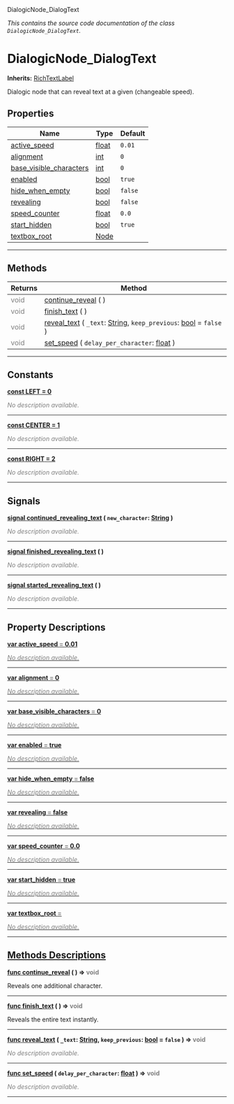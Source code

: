 
<div class="header-banner purple">
<div class="header-label purple">DialogicNode_DialogText</div>
</div>

*This contains the source code documentation of the class `DialogicNode_DialogText`.*
        
# DialogicNode_DialogText
**Inherits:** [RichTextLabel](https://docs.godotengine.org/en/latest/classes/class_richtextlabel.html#class-richtextlabel)

Dialogic node that can reveal text at a given (changeable speed).
## Properties
Name | Type | Default 
--- | --- | --- 
[<span class="hljs-title">active_speed</span>](#property-active_speed) | [float](https://docs.godotengine.org/en/latest/classes/class_float.html#class-float) |  `0.01` 
[<span class="hljs-title">alignment</span>](#property-alignment) | [int](https://docs.godotengine.org/en/latest/classes/class_int.html#class-int) |  `0` 
[<span class="hljs-title">base_visible_characters</span>](#property-base_visible_characters) | [int](https://docs.godotengine.org/en/latest/classes/class_int.html#class-int) |  `0` 
[<span class="hljs-title">enabled</span>](#property-enabled) | [bool](https://docs.godotengine.org/en/latest/classes/class_bool.html#class-bool) |  `true` 
[<span class="hljs-title">hide_when_empty</span>](#property-hide_when_empty) | [bool](https://docs.godotengine.org/en/latest/classes/class_bool.html#class-bool) |  `false` 
[<span class="hljs-title">revealing</span>](#property-revealing) | [bool](https://docs.godotengine.org/en/latest/classes/class_bool.html#class-bool) |  `false` 
[<span class="hljs-title">speed_counter</span>](#property-speed_counter) | [float](https://docs.godotengine.org/en/latest/classes/class_float.html#class-float) |  `0.0` 
[<span class="hljs-title">start_hidden</span>](#property-start_hidden) | [bool](https://docs.godotengine.org/en/latest/classes/class_bool.html#class-bool) |  `true` 
[<span class="hljs-title">textbox_root</span>](#property-textbox_root) | [Node](https://docs.godotengine.org/en/latest/classes/class_node.html#class-node) |   
--- 

## Methods
Returns | Method 
--- | --- 
<span style = "color: gray">void</span> | [<span class="hljs-title">continue_reveal</span>](#property-continue_reveal) ( ) 
<span style = "color: gray">void</span> | [<span class="hljs-title">finish_text</span>](#property-finish_text) ( ) 
<span style = "color: gray">void</span> | [<span class="hljs-title">reveal_text</span>](#property-reveal_text) ( `_text`: [String](https://docs.godotengine.org/en/latest/classes/class_string.html#class-string), `keep_previous`: [bool](https://docs.godotengine.org/en/latest/classes/class_bool.html#class-bool) = `false` ) 
<span style = "color: gray">void</span> | [<span class="hljs-title">set_speed</span>](#property-set_speed) ( `delay_per_character`: [float](https://docs.godotengine.org/en/latest/classes/class_float.html#class-float) ) 
--- 
## Constants


<a class="header" id="constant-LEFT" href="#constant-LEFT">**<span class="hljs-attribute">const</span> <span class="hljs-title">LEFT</span><span class="hljs-comment"> = 0</span>**</a>



 <span style = "color: gray">*No description available.*</span> 

---


<a class="header" id="constant-CENTER" href="#constant-CENTER">**<span class="hljs-attribute">const</span> <span class="hljs-title">CENTER</span><span class="hljs-comment"> = 1</span>**</a>



 <span style = "color: gray">*No description available.*</span> 

---


<a class="header" id="constant-RIGHT" href="#constant-RIGHT">**<span class="hljs-attribute">const</span> <span class="hljs-title">RIGHT</span><span class="hljs-comment"> = 2</span>**</a>



 <span style = "color: gray">*No description available.*</span> 

---

## Signals


<a class="header" id="signal-continued_revealing_text" href="#signal-continued_revealing_text">**<span class="hljs-attribute">signal</span> [<span class="hljs-title">continued_revealing_text</span>](#signal-continued_revealing_text) ( `new_character`: [String](https://docs.godotengine.org/en/latest/classes/class_string.html#class-string) )** </a>



 <span style = "color: gray">*No description available.*</span> 

---



<a class="header" id="signal-finished_revealing_text" href="#signal-finished_revealing_text">**<span class="hljs-attribute">signal</span> [<span class="hljs-title">finished_revealing_text</span>](#signal-finished_revealing_text) ( )** </a>



 <span style = "color: gray">*No description available.*</span> 

---



<a class="header" id="signal-started_revealing_text" href="#signal-started_revealing_text">**<span class="hljs-attribute">signal</span> [<span class="hljs-title">started_revealing_text</span>](#signal-started_revealing_text) ( )** </a>



 <span style = "color: gray">*No description available.*</span> 

---

## Property Descriptions



<a class="header" id="property-active_speed" href="#property-active_speed">**<span class="hljs-attribute">var</span> <span class="hljs-title">active_speed</span> <span style = "color: gray"> = </span> 0.01** 



 <span style = "color: gray">*No description available.*</span> 

---



<a class="header" id="property-alignment" href="#property-alignment">**<span class="hljs-attribute">var</span> <span class="hljs-title">alignment</span> <span style = "color: gray"> = </span> 0** 



 <span style = "color: gray">*No description available.*</span> 

---



<a class="header" id="property-base_visible_characters" href="#property-base_visible_characters">**<span class="hljs-attribute">var</span> <span class="hljs-title">base_visible_characters</span> <span style = "color: gray"> = </span> 0** 



 <span style = "color: gray">*No description available.*</span> 

---



<a class="header" id="property-enabled" href="#property-enabled">**<span class="hljs-attribute">var</span> <span class="hljs-title">enabled</span> <span style = "color: gray"> = </span> true** 



 <span style = "color: gray">*No description available.*</span> 

---



<a class="header" id="property-hide_when_empty" href="#property-hide_when_empty">**<span class="hljs-attribute">var</span> <span class="hljs-title">hide_when_empty</span> <span style = "color: gray"> = </span> false** 



 <span style = "color: gray">*No description available.*</span> 

---



<a class="header" id="property-revealing" href="#property-revealing">**<span class="hljs-attribute">var</span> <span class="hljs-title">revealing</span> <span style = "color: gray"> = </span> false** 



 <span style = "color: gray">*No description available.*</span> 

---



<a class="header" id="property-speed_counter" href="#property-speed_counter">**<span class="hljs-attribute">var</span> <span class="hljs-title">speed_counter</span> <span style = "color: gray"> = </span> 0.0** 



 <span style = "color: gray">*No description available.*</span> 

---



<a class="header" id="property-start_hidden" href="#property-start_hidden">**<span class="hljs-attribute">var</span> <span class="hljs-title">start_hidden</span> <span style = "color: gray"> = </span> true** 



 <span style = "color: gray">*No description available.*</span> 

---



<a class="header" id="property-textbox_root" href="#property-textbox_root">**<span class="hljs-attribute">var</span> <span class="hljs-title">textbox_root</span> <span style = "color: gray"> = </span> <unknown>** 



 <span style = "color: gray">*No description available.*</span> 

---

## Methods Descriptions



<a class="header" id="method-continue_reveal" href="#method-continue_reveal">**<span class="hljs-attribute">func</span> [<span class="hljs-title">continue_reveal</span>](#property-continue_reveal) ( )</a>  ⇒ <span style = "color: gray">void</span>** 



Reveals one additional character.

---



<a class="header" id="method-finish_text" href="#method-finish_text">**<span class="hljs-attribute">func</span> [<span class="hljs-title">finish_text</span>](#property-finish_text) ( )</a>  ⇒ <span style = "color: gray">void</span>** 



Reveals the entire text instantly.

---



<a class="header" id="method-reveal_text" href="#method-reveal_text">**<span class="hljs-attribute">func</span> [<span class="hljs-title">reveal_text</span>](#property-reveal_text) ( `_text`: [String](https://docs.godotengine.org/en/latest/classes/class_string.html#class-string), `keep_previous`: [bool](https://docs.godotengine.org/en/latest/classes/class_bool.html#class-bool) = `false` )</a>  ⇒ <span style = "color: gray">void</span>** 



 <span style = "color: gray">*No description available.*</span> 

---



<a class="header" id="method-set_speed" href="#method-set_speed">**<span class="hljs-attribute">func</span> [<span class="hljs-title">set_speed</span>](#property-set_speed) ( `delay_per_character`: [float](https://docs.godotengine.org/en/latest/classes/class_float.html#class-float) )</a>  ⇒ <span style = "color: gray">void</span>** 



 <span style = "color: gray">*No description available.*</span> 

---

